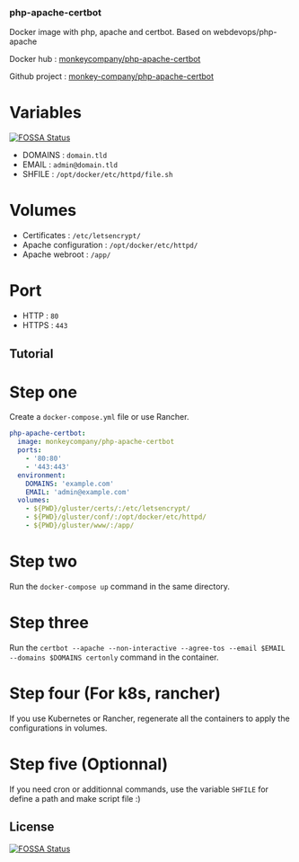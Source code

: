 ### php-apache-certbot
Docker image with php, apache and certbot. Based on webdevops/php-apache

Docker hub : [monkeycompany/php-apache-certbot](https://hub.docker.com/r/monkeycompany/php-apache-certbot/)

Github project : [monkey-company/php-apache-certbot](https://github.com/monkey-company/php-apache-certbot)

# Variables
[![FOSSA Status](https://app.fossa.io/api/projects/git%2Bgithub.com%2Fmonkey-company%2Fphp-apache-certbot.svg?type=shield)](https://app.fossa.io/projects/git%2Bgithub.com%2Fmonkey-company%2Fphp-apache-certbot?ref=badge_shield)


- DOMAINS : ```domain.tld```
- EMAIL : ``` admin@domain.tld ```
- SHFILE : ``` /opt/docker/etc/httpd/file.sh ```

# Volumes
- Certificates : ```/etc/letsencrypt/```
- Apache configuration : ```/opt/docker/etc/httpd/```
- Apache webroot : ```/app/```

# Port
- HTTP : ```80```
- HTTPS : ```443```

## Tutorial

# Step one

Create a ```docker-compose.yml``` file or use Rancher.

```yaml
php-apache-certbot:
  image: monkeycompany/php-apache-certbot
  ports:
    - '80:80'
    - '443:443'
  environment:
    DOMAINS: 'example.com'
    EMAIL: 'admin@example.com'
  volumes:
    - ${PWD}/gluster/certs/:/etc/letsencrypt/
    - ${PWD}/gluster/conf/:/opt/docker/etc/httpd/
    - ${PWD}/gluster/www/:/app/
```

# Step two

Run the ```docker-compose up``` command in the same directory.

# Step three

Run the ```certbot --apache --non-interactive --agree-tos --email $EMAIL --domains $DOMAINS certonly``` command in the container.

# Step four (For k8s, rancher)

If you use Kubernetes or Rancher, regenerate all the containers to apply the configurations in volumes.

# Step five (Optionnal)

If you need cron or additionnal commands, use the variable ``` SHFILE ``` for define a path and make script file :)


## License
[![FOSSA Status](https://app.fossa.io/api/projects/git%2Bgithub.com%2Fmonkey-company%2Fphp-apache-certbot.svg?type=large)](https://app.fossa.io/projects/git%2Bgithub.com%2Fmonkey-company%2Fphp-apache-certbot?ref=badge_large)